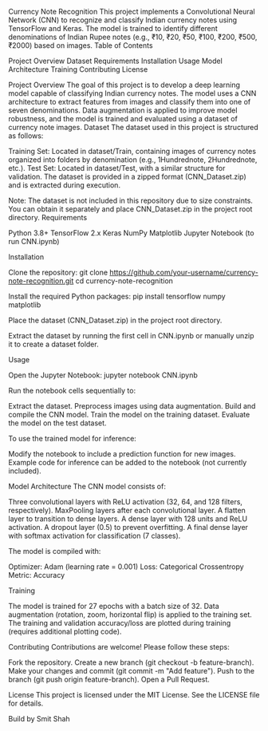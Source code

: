 Currency Note Recognition
This project implements a Convolutional Neural Network (CNN) to recognize and classify Indian currency notes using TensorFlow and Keras. The model is trained to identify different denominations of Indian Rupee notes (e.g., ₹10, ₹20, ₹50, ₹100, ₹200, ₹500, ₹2000) based on images.
Table of Contents

Project Overview
Dataset
Requirements
Installation
Usage
Model Architecture
Training
Contributing
License

Project Overview
The goal of this project is to develop a deep learning model capable of classifying Indian currency notes. The model uses a CNN architecture to extract features from images and classify them into one of seven denominations. Data augmentation is applied to improve model robustness, and the model is trained and evaluated using a dataset of currency note images.
Dataset
The dataset used in this project is structured as follows:

Training Set: Located in dataset/Train, containing images of currency notes organized into folders by denomination (e.g., 1Hundrednote, 2Hundrednote, etc.).
Test Set: Located in dataset/Test, with a similar structure for validation.
The dataset is provided in a zipped format (CNN_Dataset.zip) and is extracted during execution.

Note: The dataset is not included in this repository due to size constraints. You can obtain it separately and place CNN_Dataset.zip in the project root directory.
Requirements

Python 3.8+
TensorFlow 2.x
Keras
NumPy
Matplotlib
Jupyter Notebook (to run CNN.ipynb)

Installation

Clone the repository:
git clone https://github.com/your-username/currency-note-recognition.git
cd currency-note-recognition


Install the required Python packages:
pip install tensorflow numpy matplotlib


Place the dataset (CNN_Dataset.zip) in the project root directory.

Extract the dataset by running the first cell in CNN.ipynb or manually unzip it to create a dataset folder.


Usage

Open the Jupyter Notebook:
jupyter notebook CNN.ipynb


Run the notebook cells sequentially to:

Extract the dataset.
Preprocess images using data augmentation.
Build and compile the CNN model.
Train the model on the training dataset.
Evaluate the model on the test dataset.


To use the trained model for inference:

Modify the notebook to include a prediction function for new images.
Example code for inference can be added to the notebook (not currently included).



Model Architecture
The CNN model consists of:

Three convolutional layers with ReLU activation (32, 64, and 128 filters, respectively).
MaxPooling layers after each convolutional layer.
A flatten layer to transition to dense layers.
A dense layer with 128 units and ReLU activation.
A dropout layer (0.5) to prevent overfitting.
A final dense layer with softmax activation for classification (7 classes).

The model is compiled with:

Optimizer: Adam (learning rate = 0.001)
Loss: Categorical Crossentropy
Metric: Accuracy

Training

The model is trained for 27 epochs with a batch size of 32.
Data augmentation (rotation, zoom, horizontal flip) is applied to the training set.
The training and validation accuracy/loss are plotted during training (requires additional plotting code).

Contributing
Contributions are welcome! Please follow these steps:

Fork the repository.
Create a new branch (git checkout -b feature-branch).
Make your changes and commit (git commit -m "Add feature").
Push to the branch (git push origin feature-branch).
Open a Pull Request.

License
This project is licensed under the MIT License. See the LICENSE file for details.


Build by Smit Shah
